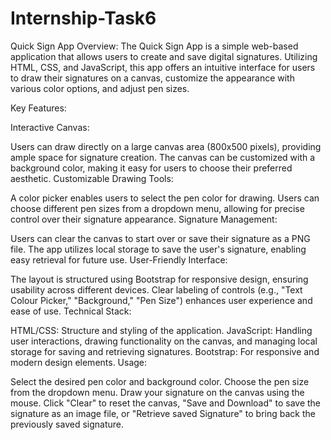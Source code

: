 # Internship-Task6

Quick Sign App
Overview: The Quick Sign App is a simple web-based application that allows users to create and save digital signatures. Utilizing HTML, CSS, and JavaScript, this app offers an intuitive interface for users to draw their signatures on a canvas, customize the appearance with various color options, and adjust pen sizes.

Key Features:

Interactive Canvas:

Users can draw directly on a large canvas area (800x500 pixels), providing ample space for signature creation.
The canvas can be customized with a background color, making it easy for users to choose their preferred aesthetic.
Customizable Drawing Tools:

A color picker enables users to select the pen color for drawing.
Users can choose different pen sizes from a dropdown menu, allowing for precise control over their signature appearance.
Signature Management:

Users can clear the canvas to start over or save their signature as a PNG file.
The app utilizes local storage to save the user's signature, enabling easy retrieval for future use.
User-Friendly Interface:

The layout is structured using Bootstrap for responsive design, ensuring usability across different devices.
Clear labeling of controls (e.g., "Text Colour Picker," "Background," "Pen Size") enhances user experience and ease of use.
Technical Stack:

HTML/CSS: Structure and styling of the application.
JavaScript: Handling user interactions, drawing functionality on the canvas, and managing local storage for saving and retrieving signatures.
Bootstrap: For responsive and modern design elements.
Usage:

Select the desired pen color and background color.
Choose the pen size from the dropdown menu.
Draw your signature on the canvas using the mouse.
Click "Clear" to reset the canvas, "Save and Download" to save the signature as an image file, or "Retrieve saved Signature" to bring back the previously saved signature.
